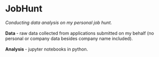 # JobHunt
<i> Conducting data analysis on my personal job hunt. </i>
<br> <br>
<b> Data </b> - raw data collected from applications submitted on my behalf (no personal or company data besides company name included).
<br> <br>
<b> Analysis </b> - jupyter notebooks in python.
